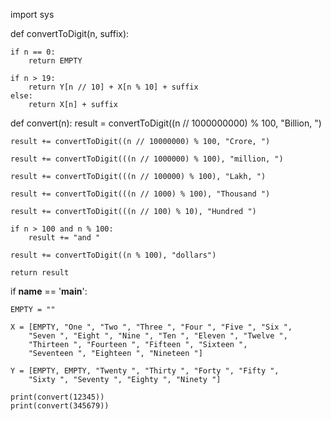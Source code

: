 import sys
 
 
def convertToDigit(n, suffix):
 
    if n == 0:
        return EMPTY
 
    if n > 19:
        return Y[n // 10] + X[n % 10] + suffix
    else:
        return X[n] + suffix
 
 
def convert(n):
    result = convertToDigit((n // 1000000000) % 100, "Billion, ")
 
    result += convertToDigit((n // 10000000) % 100, "Crore, ")
    
    result += convertToDigit(((n // 1000000) % 100), "million, ")
    
    result += convertToDigit(((n // 100000) % 100), "Lakh, ")
 
    result += convertToDigit(((n // 1000) % 100), "Thousand ")
 
    result += convertToDigit(((n // 100) % 10), "Hundred ")
 
    if n > 100 and n % 100:
        result += "and "
 
    result += convertToDigit((n % 100), "dollars")
 
    return result
 
 
if __name__ == '__main__':
    
    EMPTY = ""
 
    X = [EMPTY, "One ", "Two ", "Three ", "Four ", "Five ", "Six ",
        "Seven ", "Eight ", "Nine ", "Ten ", "Eleven ", "Twelve ",
        "Thirteen ", "Fourteen ", "Fifteen ", "Sixteen ",
        "Seventeen ", "Eighteen ", "Nineteen "]
 
    Y = [EMPTY, EMPTY, "Twenty ", "Thirty ", "Forty ", "Fifty ",
        "Sixty ", "Seventy ", "Eighty ", "Ninety "]
 
    print(convert(12345))
    print(convert(345679))
